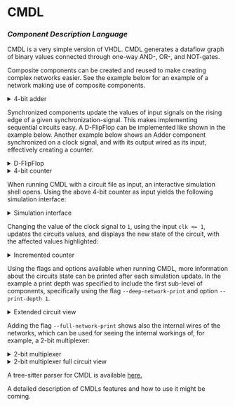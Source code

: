 # CMDL
### *Component Description Language*

CMDL is a very simple version of VHDL. CMDL generates a dataflow graph of binary values connected through one-way AND-, OR-, and NOT-gates. 

Composite components can be created and reused to make creating complex networks easier. See the example below for an example of a network making use of composite components.

<details>
  <summary>4-bit adder</summary>
  <img src = https://github.com/lyktstolpe/cmdl/assets/37225272/9ad4bb56-7071-4b04-8b26-3e1a883bfa53 width = "500" />
</details>

Synchronized components update the values of input signals on the rising edge of a given synchronization-signal. This makes implementing sequential circuits easy. A D-FlipFlop can be implemented like shown in the example below. Another example below shows an Adder component synchronized on a clock signal, and with its output wired as its input, effectively creating a counter.

<details>
  <summary>D-FlipFlop</summary>
  <img src = https://github.com/user-attachments/assets/96592a34-6ac0-4eb9-8e5c-0a3192c03d54 width = "350" />
</details>

<details>
  <summary>4-bit counter</summary>
  <img src = https://github.com/user-attachments/assets/9f63c453-97e4-45eb-bfd3-0d4117d8a5c0 width = "500" />
</details>

When running CMDL with a circuit file as input, an interactive simulation shell opens. Using the above 4-bit counter as input yields the following simulation interface:

<details>
  <summary>Simulation interface</summary>
  <img src = https://github.com/user-attachments/assets/f061c97a-f11d-440a-9712-a332a9e68784 width = "500" />
</details>

Changing the value of the clock signal to `1`, using the input `clk <= 1`, updates the circuits values, and displays the new state of the circuit, with the affected values highlighted: 

<details>
  <summary>Incremented counter</summary>
  <img src = https://github.com/user-attachments/assets/b2c55f20-6d1d-41d1-a10f-21360ea45079 width = "500" />
</details>

Using the flags and options available when running CMDL, more information about the circuits state can be printed after each simulation update. In the example a print depth was specified to include the first sub-level of components, specifically using the flag `--deep-network-print` and option `--print-depth 1`.

<details>
  <summary>Extended circuit view</summary>
  <img src = https://github.com/user-attachments/assets/08a8be7a-eb54-4852-9557-967906b91c6f width = "500" />
</details>

Adding the flag `--full-network-print` shows also the internal wires of the networks, which can be used for seeing the internal workings of, for example, a 2-bit multiplexer:

<details>
  <summary>2-bit multiplexer</summary>
  <img src = https://github.com/user-attachments/assets/76ffaffc-55b1-4900-83e7-ff44152650ae width = "500" />
</details>

<details>
  <summary>2-bit multiplexer full circuit view</summary>
  <img src = https://github.com/user-attachments/assets/b435a797-f0b9-4d33-abea-cccd162e9f97 width = "500" />
</details>

A tree-sitter parser for CMDL is available [here.](https://github.com/lyktstolpe/tree-sitter-cmdl)

A detailed description of CMDLs features and how to use it might be coming.
